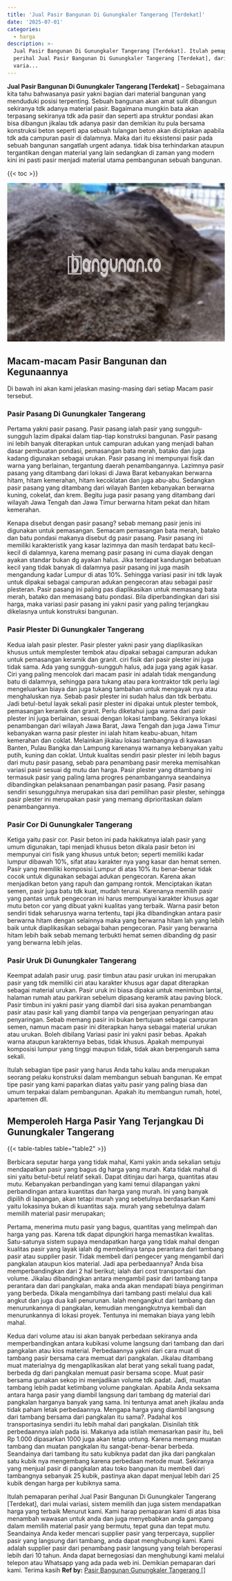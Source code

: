 ```yaml
---
title: 'Jual Pasir Bangunan Di Gunungkaler Tangerang [Terdekat]'
date: '2025-07-01'
categories:
  - harga
description: >-
  Jual Pasir Bangunan Di Gunungkaler Tangerang [Terdekat]. Itulah pemaparan
  perihal Jual Pasir Bangunan Di Gunungkaler Tangerang [Terdekat], dari mulai
  varia...
---
```


**Jual Pasir Bangunan Di Gunungkaler Tangerang \[Terdekat\]** – Sebagaimana kita tahu bahwasanya pasir yakni bagian dari material bangunan yang menduduki posisi terpenting. Sebuah bangunan akan amat sulit dibangun sekiranya tdk adanya material pasir. Bagaimana mungkin bata akan terpasang sekiranya tdk ada pasir dan seperti apa struktur pondasi akan bisa dibangun jikalau tdk adanya pasir dan demikian itu pula bersama konstruksi beton seperti apa sebuah tulangan beton akan diciptakan apabila tdk ada campuran pasir di dalamnya. Maka dari itu eksistensi pasir pada sebuah bangunan sangatlah urgent adanya. tidak bisa terhindarkan ataupun tergantikan dengan material yang lain sedangkan di zaman yang modern kini ini pasti pasir menjadi material utama pembangunan sebuah bangunan.

{{< toc >}}

![Jual Pasir Bangunan Di Gunungkaler Tangerang [Terdekat]](/images/jual-pasir-bangunan-39.png)

## Macam-macam Pasir Bangunan dan Kegunaannya

Di bawah ini akan kami jelaskan masing-masing dari setiap Macam pasir tersebut.

### Pasir Pasang Di Gunungkaler Tangerang

Pertama yakni pasir pasang. Pasir pasang ialah pasir yang sungguh-sungguh lazim dipakai dalam tiap-tiap konstruksi bangunan. Pasir pasang ini lebih banyak diterapkan untuk campuran adukan yang menjadi bahan dasar pembuatan pondasi, pemasangan bata merah, batako dan juga kadang digunakan sebagai urukan. Pasir pasang ini mempunyai fisik dan warna yang berlainan, tergantung daerah penambangannya. Lazimnya pasir pasang yang ditambang dari lokasi di Jawa Barat kebanyakan berwarna hitam, hitam kemerahan, hitam kecoklatan dan juga abu-abu. Sedangkan pasir pasang yang ditambang dari wilayah Banten kebanyakan berwarna kuning, cokelat, dan krem. Begitu juga pasir pasang yang ditambang dari wilayah Jawa Tengah dan Jawa Timur berwarna hitam pekat dan hitam kemerahan.

Kenapa disebut dengan pasir pasang? sebab memang pasir jenis ini digunakan untuk pemasangan. Semacam pemasangan bata merah, batako dan batu pondasi makanya disebut dg pasir pasang. Pasir pasang ini memiliki karakteristik yang kasar lazimnya dan masih terdapat batu kecil-kecil di dalamnya, karena memang pasir pasang ini cuma diayak dengan ayakan standar bukan dg ayakan halus. Jika terdapat kandungan bebatuan kecil yang tidak banyak di dalamnya pasir pasang ini juga masih mengandung kadar Lumpur di atas 10%. Sehingga variasi pasir ini tdk layak untuk dipakai sebagai campuran adukan pengecoran atau sebagai pasir plesteran. Pasir pasang ini paling pas diaplikasikan untuk memasang bata merah, batako dan memasang batu pondasi. Bila diperbandingkan dari sisi harga, maka variasi pasir pasang ini yakni pasir yang paling terjangkau dikelasnya untuk konstruksi bangunan.

### Pasir Plester Di Gunungkaler Tangerang

Kedua ialah pasir plester. Pasir plester yakni pasir yang diaplikasikan khusus untuk memplester tembok atau dipakai sebagai campuran adukan untuk pemasangan keramik dan granit. ciri fisik dari pasir plester ini juga tidak sama. Ada yang sungguh-sungguh halus, ada juga yang agak kasar. Ciri yang paling mencolok dari macam pasir ini adalah tidak mengandung batu di dalamnya, sehingga para tukang atau para kontraktor tdk perlu lagi mengeluarkan biaya dan juga tukang tambahan untuk mengayak nya atau menghaluskan nya. Sebab pasir plester ini sudah halus dan tdk berbatu. Jadi betul-betul layak sekali pasir plester ini dipakai untuk plester tembok, pemasangan keramik dan granit. Perlu diketahui juga warna dari pasir plester ini juga berlainan, sesuai dengan lokasi tambang. Sekiranya lokasi penambangan dari wilayah Jawa Barat, Jawa Tengah dan juga Jawa Timur kebanyakan warna pasir plester ini ialah hitam keabu-abuan, hitam kemerahan dan coklat. Melainkan jikalau lokasi tambangnya di kawasan Banten, Pulau Bangka dan Lampung karenanya warnanya kebanyakan yaitu putih, kuning dan coklat. Untuk kualitas sendiri pasir plester ini lebih bagus dari mutu pasir pasang, sebab para penambang pasir mereka memisahkan variasi pasir sesuai dg mutu dan harga. Pasir plester yang ditambang ini termasuk pasir yang paling lama progres penambangannya seandainya dibandingkan pelaksanaan penambangan pasir pasang. Pasir pasang sendiri sesungguhnya merupakan sisa dari pemilihan pasir plester, sehingga pasir plester ini merupakan pasir yang memang diprioritaskan dalam penambangannya.

### Pasir Cor Di Gunungkaler Tangerang

Ketiga yaitu pasir cor. Pasir beton ini pada hakikatnya ialah pasir yang umum digunakan, tapi menjadi khusus beton dikala pasir beton ini mempunyai ciri fisik yang khusus untuk beton; seperti memiliki kadar lumpur dibawah 10%, sifat atau karakter nya yang kasar dan hemat semen. Pasir yang memiliki komposisi Lumpur di atas 10% itu benar-benar tidak cocok untuk digunakan sebagai adukan pengecoran. Karena akan menjadikan beton yang rapuh dan gampang rontok. Menciptakan ikatan semen, pasir juga batu tdk kuat, mudah terurai. Karenanya memilih pasir yang pantas untuk pengecoran ini harus mempunyai karakter khusus agar mutu beton cor yang dibuat yakni kualitas yang terbaik. Warna pasir beton sendiri tidak seharusnya warna tertentu, tapi jika dibandingkan antara pasir berwarna hitam dengan selainnya maka yang berwarna hitam lah yang lebih baik untuk diaplikasikan sebagai bahan pengecoran. Pasir yang berwarna hitam lebih baik sebab memang terbukti hemat semen dibanding dg pasir yang berwarna lebih jelas.

### Pasir Uruk Di Gunungkaler Tangerang

Keempat adalah pasir urug. pasir timbun atau pasir urukan ini merupakan pasir yang tdk memiliki ciri atau karakter khusus agar dapat diterapkan sebagai material urukan. Pasir uruk ini biasa dipakai untuk menimbun lantai, halaman rumah atau parkiran sebelum dipasang keramik atau paving block. Pasir timbun ini yakni pasir yang diambil dari sisa ayakan penambangan pasir atau pasir kali yang diambil tanpa via pengerjaan penyaringan atau penyaringan. Sebab memang pasir ini bukan bertujuan sebagai campuran semen, namun macam pasir ini diterapkan hanya sebagai material urukan atau urukan. Boleh dibilang Variasi pasir ini yakni pasir bebas. Apakah warna ataupun karakternya bebas, tidak khusus. Apakah mempunyai komposisi lumpur yang tinggi maupun tidak, tidak akan berpengaruh sama sekali.

Itulah sebagian tipe pasir yang harus Anda tahu kalau anda merupakan seorang pelaku konstruksi dalam membangun sebuah bangunan. Ke empat tipe pasir yang kami paparkan diatas yaitu pasir yang paling biasa dan umum terpakai dalam pembangunan. Apakah itu membangun rumah, hotel, apartemen dll.

## Memperoleh Harga Pasir Yang Terjangkau Di Gunungkaler Tangerang

{{< table-tables table="table2" >}}

Berbicara seputar harga yang tidak mahal, Kami yakin anda sekalian setuju mendapatkan pasir yang bagus dg harga yang murah. Kata tidak mahal di sini yaitu betul-betul relatif sekali. Dapat ditinjau dari harga, quantitas atau mutu. Kebanyakan perbandingan yang kami temui dilapangan yakni perbandingan antara kuantitas dan harga yang murah. Ini yang banyak dipilih di lapangan, akan tetapi murah yang sebetulnya berdasarkan Kami yaitu lokasinya bukan di kuantitas saja. murah yang sebetulnya dalam memilih material pasir merupakan;

Pertama, menerima mutu pasir yang bagus, quantitas yang melimpah dan harga yang pas. Karena tdk dapat dipungkiri harga memastikan kwalitas. Satu-satunya sistem supaya mendapatkan harga yang tidak mahal dengan kualitas pasir yang layak ialah dg membelinya tanpa perantara dari tambang pasir atau supplier pasir. Tidak membeli dari pengecer yang mengambil dari pangkalan ataupun kios material. Jadi apa perbedaannya? Anda bisa memperbandingkan dari 2 hal berikut; ialah dari cost transportasi dan volume. Jikalau dibandingkan antara mengambil pasir dari tambang tanpa perantara dan dari pangkalan, maka anda akan mendapati biaya pengiriman yang berbeda. Dikala mengambilnya dari tambang pasti melalui dua kali angkut dan juga dua kali penurunan. Ialah mengangkut dari tambang dan menurunkannya di pangkalan, kemudian mengangkutnya kembali dan menurunkannya di lokasi proyek. Tentunya ini memakan biaya yang lebih mahal.

Kedua dari volume atau isi akan banyak perbedaan sekiranya anda memperbandingkan antara kubikasi volume langsung dari tambang dan dari pangkalan atau kios material. Perbedaannya yakni dari cara muat di tambang pasir bersama cara memuat dari pangkalan. Jikalau ditambang muat materialnya dg mengaplikasikan alat berat yang sekali tuang padat, berbeda dg dari pangkalan memuat pasir bersama scope. Muat pasir bersama gunakan sekop ini menjadikan volume tdk padat. Jadi, muatan tambang lebih padat ketimbang volume pangkalan. Apabila Anda seksama antara harga pasir yang diambil langsung dari tambang dg material dari pangkalan harganya banyak yang sama. Ini tentunya amat aneh jikalau anda tidak paham letak perbedaannya. Mengapa harga yang diambil langsung dari tambang bersama dari pangkalan itu sama?. Padahal kos transportasinya sendiri itu lebih mahal dari pangkalan. Disinilah titik perbedaannya ialah pada isi. Makanya ada istilah memasarkan pasir itu, beli Rp 1.000 dipasarkan 1000 juga akan tetap untung. Karena memang muatan tambang dan muatan pangkalan itu sangat-benar-benar berbeda. Seandainya dari tambang itu satu kubiknya padat dan jika dari pangkalan satu kubik nya mengembang karena perbedaan metode muat. Sekiranya yang menjual pasir di pangkalan atau toko bangunan itu membeli dari tambangnya sebanyak 25 kubik, pastinya akan dapat menjual lebih dari 25 kubik dengan harga per kubiknya sama.

Itulah pemaparan perihal Jual Pasir Bangunan Di Gunungkaler Tangerang \[Terdekat\], dari mulai variasi, sistem memilih dan juga sistem mendapatkan harga yang terbaik Menurut kami. Kami harap pemaparan kami di atas bisa menambah wawasan untuk anda dan juga menyebabkan anda gampang dalam memilih material pasir yang bermutu, tepat guna dan tepat mutu. Seandainya Anda keder mencari supplier pasir yang terpercaya, supplier pasir yang langsung dari tambang, anda dapat menghubungi kami. Kami adalah supplier pasir dari penambang pasir langsung yang telah beroperasi lebih dari 10 tahun. Anda dapat bernegosiasi dan menghubungi kami melalui telepon atau Whatsapp yang ada pada web ini. Demikian pemaparan dari kami. Terima kasih
**Ref by:** [Pasir Bangunan Gunungkaler Tangerang []](https://id.wikipedia.org/wiki/Pasir)
